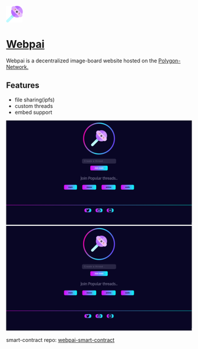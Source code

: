 
<a href="https://webpai.vercel.app/"><img src="./src/assets/pop.png" width="45" alt='lolipop'/><h1>Webpai</h1></a>

<p>Webpai is a decentralized image-board website hosted on the <a href="https://polygon.technology/">Polygon-Network.</a></p>

## Features
* file sharing(ipfs)
* custom threads
* embed support


![1.png](./src/assets/ss/1.png)
![2.png](./src/assets/ss/1.png)


smart-contract repo: [webpai-smart-contract](https://github.com/hxyro/webpai-smart-contract)
